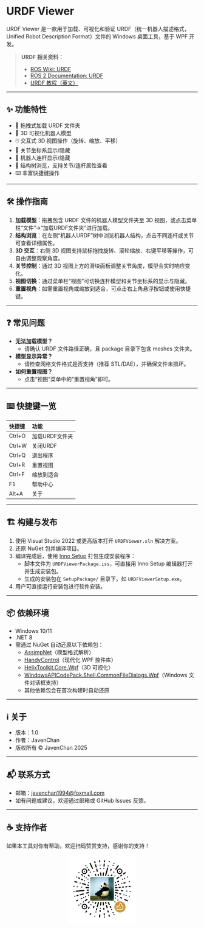 

# URDF Viewer

URDF Viewer 是一款用于加载、可视化和验证 URDF（统一机器人描述格式，Unified Robot Description Format）文件的 Windows 桌面工具，基于 WPF 开发。

> **URDF 相关资料：**
> - [ROS Wiki: URDF](http://wiki.ros.org/urdf)
> - [ROS 2 Documentation: URDF](https://docs.ros.org/en/rolling/Concepts/Description/URDF.html)
> - [URDF 教程（英文）](http://wiki.ros.org/urdf/Tutorials)

---

## ✨ 功能特性

- 🚀 拖拽式加载 URDF 文件夹
- 🦾 3D 可视化机器人模型
- 🖱️ 交互式 3D 视图操作（旋转、缩放、平移）
- 🔄 关节坐标系显示/隐藏
- 🧩 机器人连杆显示/隐藏
- 🌳 结构树浏览，支持关节/连杆属性查看
- ⌨️ 丰富快捷键操作

---

## 🛠️ 操作指南

1. **加载模型**：拖拽包含 URDF 文件的机器人模型文件夹至 3D 视图，或点击菜单栏“文件”→“加载URDF文件夹”进行加载。
2. **结构浏览**：在左侧“机器人URDF”树中浏览机器人结构，点击不同连杆或关节可查看详细属性。
3. **3D 交互**：右侧 3D 视图支持鼠标拖拽旋转、滚轮缩放、右键平移等操作，可自由调整观察角度。
4. **关节控制**：通过 3D 视图上方的滑块面板调整关节角度，模型会实时响应变化。
5. **视图切换**：通过菜单栏“视图”可切换连杆模型和关节坐标系的显示与隐藏。
6. **重置视角**：如需重置视角或缩放到适合，可点击右上角悬浮按钮或使用快捷键。

---

## ❓ 常见问题

- **无法加载模型？**
	- 请确认 URDF 文件路径正确，且 package 目录下包含 meshes 文件夹。
- **模型显示异常？**
	- 请检查网格文件格式是否支持（推荐 STL/DAE），并确保文件未损坏。
- **如何重置视图？**
	- 点击“视图”菜单中的“重置视角”即可。

---

## ⌨️ 快捷键一览

| 快捷键   | 功能           |
| :------- | :------------- |
| Ctrl+O   | 加载URDF文件夹 |
| Ctrl+W   | 关闭URDF       |
| Ctrl+Q   | 退出程序       |
| Ctrl+R   | 重置视图       |
| Ctrl+F   | 缩放到适合     |
| F1       | 帮助中心       |
| Alt+A    | 关于           |

---


## 🏗️ 构建与发布

1. 使用 Visual Studio 2022 或更高版本打开 `URDFViewer.sln` 解决方案。
2. 还原 NuGet 包并编译项目。
3. 编译完成后，使用 [Inno Setup](https://jrsoftware.org/isinfo.php) 打包生成安装程序：
	- 脚本文件为 `URDFViewerPackage.iss`，可直接用 Inno Setup 编辑器打开并生成安装包。
	- 生成的安装包在 `SetupPackage/` 目录下，如 `URDFViewerSetup.exe`。
4. 用户可直接运行安装包进行软件安装。

---


## 📦 依赖环境

- Windows 10/11
- .NET 8
- 需通过 NuGet 自动还原以下依赖包：
	- [AssimpNet](https://www.nuget.org/packages/AssimpNet)（模型格式解析）
	- [HandyControl](https://www.nuget.org/packages/HandyControl)（现代化 WPF 控件库）
	- [HelixToolkit.Core.Wpf](https://www.nuget.org/packages/HelixToolkit.Core.Wpf)（3D 可视化）
	- [WindowsAPICodePack.Shell.CommonFileDialogs.Wpf](https://www.nuget.org/packages/WindowsAPICodePack.Shell.CommonFileDialogs.Wpf)（Windows 文件对话框支持）
	- 其他依赖包会在首次构建时自动还原

---

## ℹ️ 关于

- 版本：1.0
- 作者：JavenChan
- 版权所有 © JavenChan 2025

---

## 📬 联系方式

- 邮箱：javenchan1994@foxmail.com
- 如有问题或建议，欢迎通过邮箱或 GitHub Issues 反馈。

---

## ☕ 支持作者

如果本工具对你有帮助，欢迎扫码赞赏支持，感谢你的支持！

<div align="center">
	<img src="Assets/appreciate.jpg" alt="appreciate" width="180" />
</div>
